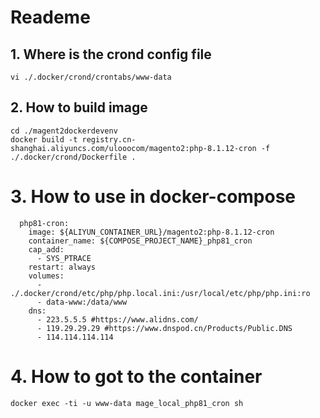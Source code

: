 # Reademe

## 1. Where is the crond config file
```apacheconf
vi ./.docker/crond/crontabs/www-data
```

## 2. How to build image
```apacheconf
cd ./magent2dockerdevenv
docker build -t registry.cn-shanghai.aliyuncs.com/ulooocom/magento2:php-8.1.12-cron -f ./.docker/crond/Dockerfile .
```


# 3. How to use in docker-compose
```apacheconf
  php81-cron:
    image: ${ALIYUN_CONTAINER_URL}/magento2:php-8.1.12-cron
    container_name: ${COMPOSE_PROJECT_NAME}_php81_cron
    cap_add:
      - SYS_PTRACE
    restart: always
    volumes:
      - ./.docker/crond/etc/php/php.local.ini:/usr/local/etc/php/php.ini:ro
      - data-www:/data/www
    dns:
      - 223.5.5.5 #https://www.alidns.com/
      - 119.29.29.29 #https://www.dnspod.cn/Products/Public.DNS
      - 114.114.114.114
```

# 4. How to got to the container
```apacheconf
docker exec -ti -u www-data mage_local_php81_cron sh
```
